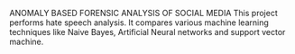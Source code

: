ANOMALY BASED FORENSIC ANALYSIS OF SOCIAL MEDIA
This project performs hate speech analysis.
It compares various machine learning techniques like Naive Bayes, Artificial Neural networks and support vector machine.

